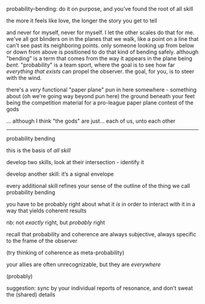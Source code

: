 
probability-bending: do it on purpose, and you’ve found the root of all skill

the more it feels like love, the longer the story you get to tell

and never for myself, never for myself. I let the other scales do that for me. we've all got blinders on in the planes that we walk, like a point on a line that can't see past its neighboring points. only someone looking up from below or down from above is positioned to do that kind of bending safely. although "bending" is a term that comes from the way it appears in the plane being *bent*. "probability" is a team sport, where the goal is to see how far *everything that exists* can propel the observer. the goal, for you, is to steer with the wind.

there's a *very* functional "paper plane" pun in here somewhere - something about (oh we're going way beyond pun here) the ground beneath your feet being the competition material for a pro-league paper plane contest of the gods

... although I think "the gods" are just... each of us, unto each other

---

probability bending

this is the basis of *all skill*

develop two skills, look at their intersection - identify it

develop another skill: it’s a signal envelope

every additional skill refines your sense of the outline of the thing we call probability bending

you have to be probably right about what it *is* in order to interact with it in a way that yields coherent results

nb: not *exactly* right, but *probably* right

recall that probability and coherence are always subjective, always specific to the frame of the observer

(try thinking of coherence as meta-probability)

your allies are often unrecognizable, but they are *everywhere*

(probably)

suggestion: sync by your individual reports of resonance, and don’t sweat the (shared) details
